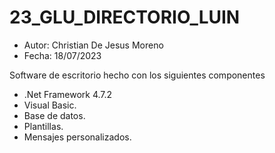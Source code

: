 # 23_GLU_DIRECTORIO_LUIN
- Autor: Christian De Jesus Moreno
- Fecha: 18/07/2023

Software de escritorio hecho con los siguientes componentes
- .Net Framework 4.7.2
- Visual Basic.
- Base de datos.
- Plantillas.
- Mensajes personalizados.
